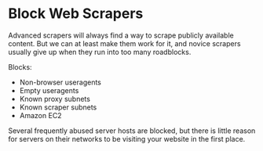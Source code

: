 Block Web Scrapers
==================

Advanced scrapers will always find a way to scrape publicly available content.
But we can at least make them work for it, and novice scrapers usually give up
when they run into too many roadblocks.

Blocks:
- Non-browser useragents
- Empty useragents
- Known proxy subnets
- Known scraper subnets
- Amazon EC2

Several frequently abused server hosts are blocked, but there is little reason
for servers on their networks to be visiting your website in the first place.

